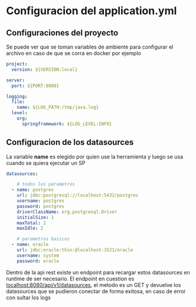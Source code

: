 # Configuracion del application.yml

## Configuraciones del proyecto

Se puede ver que se toman variables de ambiente para configurar el archivo en caso de que se corra en docker por ejemplo

```yaml
project:
  version: ${VERSION:local}

server:
  port: ${PORT:8080}

logging:
  file: 
    name: ${LOG_PATH:/tmp/java.log}
  level:
    org:
      springframework: ${LOG_LEVEL:INFO}

```

## Configuracion de los datasources

La variable **name** es elegido por quien use la herramienta y luego se usa cuando se quiera ejecutar un SP

```yaml
datasources:

    # todos los parametros
  - name: postgres
    url: jdbc:postgresql://localhost:5432/postgres
    username: postgres
    password: postgres
    driverClassName: org.postgresql.Driver
    initialSize: 1
    maxTotal: 2
    maxIdle: 2

    # parametros basicos
  - name: oracle
    url: jdbc:oracle:thin:@localhost:1521/oracle
    username: system
    password: oracle

```

Dentro de la api rest existe un endpoint para recargar estos datasources en runtime de ser necesario. El endpoint en cuestion es [localhost:8080/api/v1/datasources](localhost:8080/api/v1/datasources), el metodo es un GET y devuelve los datasources que se pudieron conectar de forma exitosa, en caso de error con sultar los logs